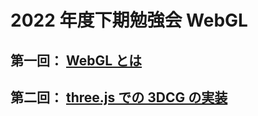 # 2022 年度下期勉強会 WebGL

## 第一回： [WebGL とは](./documents/webgl.pdf)

## 第二回： [three.js での 3DCG の実装](./documents/webgl2.pdf)

